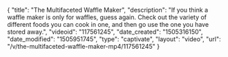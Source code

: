 {
    "title": "The Multifaceted Waffle Maker",
    "description": "If you think a waffle maker is only for waffles, guess again. Check out the variety of different foods you can cook in one, and then go use the one you have stored away.",
    "videoid": "117561245",
    "date_created": "1505316150",
    "date_modified": "1505951745",
    "type": "captivate",
    "layout": "video",
    "url": "\/v\/the-multifaceted-waffle-maker-mp4\/117561245"
}